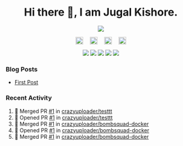 <h1 align="center">Hi there 👋, I am Jugal Kishore.</h1>
<!--<p align="center"><img src="https://komarev.com/ghpvc/?username=crazyuploader" /></p>-->
<p align="center"><img src="https://readme-stats.jugalkishore.me/api?username=crazyuploader&title_color=333&text_color=777" /></p>
<p align="center">
    <a href="https://dev.to/crazyuploader" target="blank"><img align="center" src="https://cdn.jsdelivr.net/npm/simple-icons@3.0.1/icons/dev-dot-to.svg" alt="Jugal Kishore" height="20" width="20" /></a>&emsp;
    <a href="https://twitter.com/crazyjugal" target="blank"><img align="center" src="https://cdn.jsdelivr.net/npm/simple-icons@3.0.1/icons/twitter.svg" alt="kingokings" height="20" width="20" /></a>&emsp;
    <a href="https://linkedin.com/in/crazyuploader" target="blank"><img align="center" src="https://cdn.jsdelivr.net/npm/simple-icons@3.0.1/icons/linkedin.svg" alt="Jugal Kishore" height="20" width="20" /></a>&emsp;
    <a href="https://facebook.com/profile.php?id=100051213879144" target="blank"><img align="center" src="https://cdn.jsdelivr.net/npm/simple-icons@3.0.1/icons/facebook.svg" alt="Jugal Kishore" height="20" width="20" /></a>
</p>
<p align="center">
    <img src="https://badges.pufler.dev/visits/crazyuploader/crazyuploader?style=flat-square&color=black&logo=github">
    <img src="https://badges.pufler.dev/years/crazyuploader?style=flat-square&color=black&logo=github">
    <img src="https://badges.pufler.dev/repos/crazyuploader?style=flat-square&color=black&logo=github">
    <img src="https://badges.pufler.dev/gists/crazyuploader?style=flat-square&color=black&logo=github">
    <img src="https://badges.pufler.dev/commits/monthly/crazyuploader?style=flat-square&color=black&logo=github">
</p>

### Blog Posts
<!-- BLOG-POST-LIST:START -->
- [First Post](https://jugalkishore.me/posts/first-post/)
<!-- BLOG-POST-LIST:END -->

### Recent Activity

<!--START_SECTION:activity-->
1. 🎉 Merged PR [#1](https://github.com//crazyuploader/testtt/pull/1) in [crazyuploader/testtt](https://github.com//crazyuploader/testtt)
2. 💪 Opened PR [#1](https://github.com//crazyuploader/testtt/pull/1) in [crazyuploader/testtt](https://github.com//crazyuploader/testtt)
3. 🎉 Merged PR [#1](https://github.com//crazyuploader/bombsquad-docker/pull/1) in [crazyuploader/bombsquad-docker](https://github.com//crazyuploader/bombsquad-docker)
4. 💪 Opened PR [#1](https://github.com//crazyuploader/bombsquad-docker/pull/1) in [crazyuploader/bombsquad-docker](https://github.com//crazyuploader/bombsquad-docker)
5. 🎉 Merged PR [#1](https://github.com//crazyuploader/bombsquad-docker/pull/1) in [crazyuploader/bombsquad-docker](https://github.com//crazyuploader/bombsquad-docker)
<!--END_SECTION:activity-->

<!--<p align="center"><img src="https://quotes-github-readme.vercel.app/api?type=horizontal" /></p>-->
